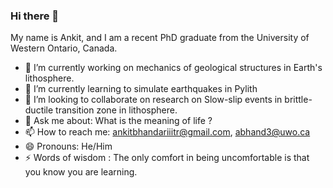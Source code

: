 ### Hi there 👋


My name is Ankit, and I am a recent PhD graduate from the University of Western Ontario, Canada. 



- 🔭 I’m currently working on mechanics of geological structures in Earth's lithosphere.
- 🌱 I’m currently learning to simulate earthquakes in Pylith 
- 👯 I’m looking to collaborate on research on Slow-slip events in brittle-ductile transition zone in lithosphere.
- 💬 Ask me about: What is the meaning of life ? 
- 📫 How to reach me: ankitbhandariiitr@gmail.com, abhand3@uwo.ca
- 😄 Pronouns: He/Him
- ⚡ Words of wisdom : The only comfort in being uncomfortable is that you know you are learning.

